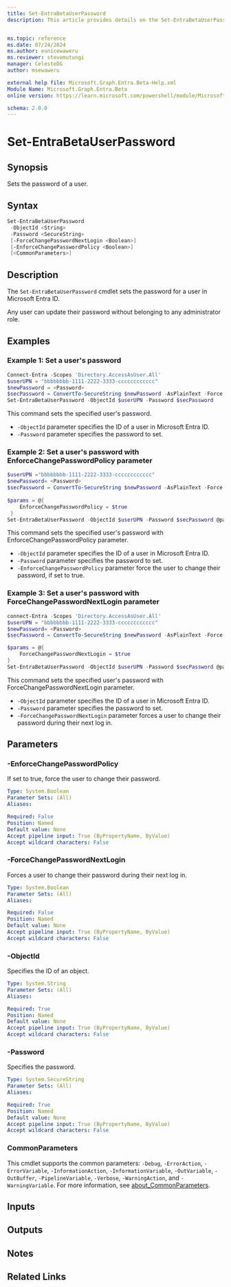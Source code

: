```yaml
---
title: Set-EntraBetaUserPassword
description: This article provides details on the Set-EntraBetaUserPassword command.


ms.topic: reference
ms.date: 07/24/2024
ms.author: eunicewaweru
ms.reviewer: stevemutungi
manager: CelesteDG
author: msewaweru

external help file: Microsoft.Graph.Entra.Beta-Help.xml
Module Name: Microsoft.Graph.Entra.Beta
online version: https://learn.microsoft.com/powershell/module/Microsoft.Graph.Entra.Beta/Set-EntraBetaUserPassword

schema: 2.0.0
---
```


# Set-EntraBetaUserPassword

## Synopsis

Sets the password of a user.

## Syntax

```powershell
Set-EntraBetaUserPassword 
 -ObjectId <String> 
 -Password <SecureString> 
 [-ForceChangePasswordNextLogin <Boolean>]
 [-EnforceChangePasswordPolicy <Boolean>] 
 [<CommonParameters>]
```

## Description

The `Set-EntraBetaUserPassword` cmdlet sets the password for a user in Microsoft Entra ID.

Any user can update their password without belonging to any administrator role.

## Examples

### Example 1: Set a user's password

```powershell
Connect-Entra -Scopes 'Directory.AccessAsUser.All'
$userUPN = "bbbbbbbb-1111-2222-3333-cccccccccccc"
$newPassword = <Password>
$secPassword = ConvertTo-SecureString $newPassword -AsPlainText -Force
Set-EntraBetaUserPassword -ObjectId $userUPN -Password $secPassword
```

This command sets the specified user's password.

- `-ObjectId` parameter specifies the ID of a user in Microsoft Entra ID.
- `-Password` parameter specifies the password to set.

### Example 2: Set a user's password with EnforceChangePasswordPolicy parameter

```powershell
$userUPN ="bbbbbbbb-1111-2222-3333-cccccccccccc"
$newPassword= <Password>
$secPassword = ConvertTo-SecureString $newPassword -AsPlainText -Force
 
$params = @{
    EnforceChangePasswordPolicy = $true
 }
Set-EntraBetaUserPassword -ObjectId $userUPN -Password $secPassword @params
```

This command sets the specified user's password with EnforceChangePasswordPolicy parameter.

- `-ObjectId` parameter specifies the ID of a user in Microsoft Entra ID.
- `-Password` parameter specifies the password to set.
- `-EnforceChangePasswordPolicy` parameter force the user to change their password, if set to true.

### Example 3: Set a user's password with ForceChangePasswordNextLogin parameter

```powershell
connect-Entra -Scopes 'Directory.AccessAsUser.All'
$userUPN = "bbbbbbbb-1111-2222-3333-cccccccccccc"
$newPassword= <Password>
$secPassword = ConvertTo-SecureString $newPassword -AsPlainText -Force

$params = @{
    ForceChangePasswordNextLogin = $true
}
Set-EntraBetaUserPassword -ObjectId $userUPN -Password $secPassword @params
```

This command sets the specified user's password with ForceChangePasswordNextLogin parameter.

- `-ObjectId` parameter specifies the ID of a user in Microsoft Entra ID.
- `-Password` parameter specifies the password to set.
- `-ForceChangePasswordNextLogin` parameter forces a user to change their password during their next log in.

## Parameters

### -EnforceChangePasswordPolicy

If set to true, force the user to change their password.

```yaml
Type: System.Boolean
Parameter Sets: (All)
Aliases:

Required: False
Position: Named
Default value: None
Accept pipeline input: True (ByPropertyName, ByValue)
Accept wildcard characters: False
```

### -ForceChangePasswordNextLogin

Forces a user to change their password during their next log in.

```yaml
Type: System.Boolean
Parameter Sets: (All)
Aliases:

Required: False
Position: Named
Default value: None
Accept pipeline input: True (ByPropertyName, ByValue)
Accept wildcard characters: False
```

### -ObjectId

Specifies the ID of an object.

```yaml
Type: System.String
Parameter Sets: (All)
Aliases:

Required: True
Position: Named
Default value: None
Accept pipeline input: True (ByPropertyName, ByValue)
Accept wildcard characters: False
```

### -Password

Specifies the password.

```yaml
Type: System.SecureString
Parameter Sets: (All)
Aliases:

Required: True
Position: Named
Default value: None
Accept pipeline input: True (ByPropertyName, ByValue)
Accept wildcard characters: False
```

### CommonParameters

This cmdlet supports the common parameters: `-Debug`, `-ErrorAction`, `-ErrorVariable`, `-InformationAction`, `-InformationVariable`, `-OutVariable`, `-OutBuffer`, `-PipelineVariable`, `-Verbose`, `-WarningAction`, and `-WarningVariable`. For more information, see [about_CommonParameters](https://go.microsoft.com/fwlink/?LinkID=113216).

## Inputs

## Outputs

## Notes

## Related Links
